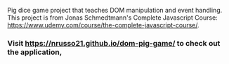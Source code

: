 Pig dice game project that teaches DOM manipulation and event handling. This project is from Jonas Schmedtmann's Complete Javascript Course: https://www.udemy.com/course/the-complete-javascript-course/. 
### Visit https://nrusso21.github.io/dom-pig-game/ to check out the application,
